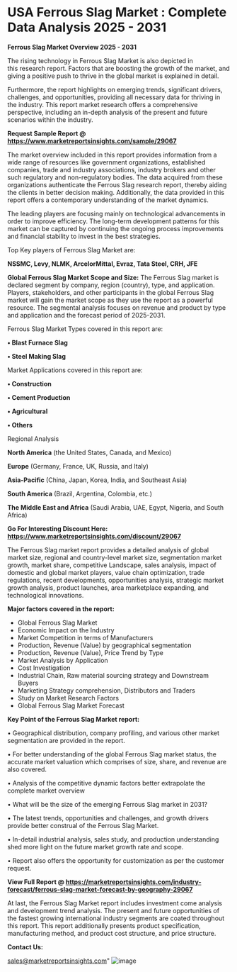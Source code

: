 # USA Ferrous Slag Market : Complete Data Analysis 2025 - 2031

<Strong> Ferrous Slag Market Overview 2025 - 2031</strong>

The rising technology in Ferrous Slag Market is also depicted in this research report. Factors that are boosting the growth of the market, and giving a positive push to thrive in the global market is explained in detail.

Furthermore, the report highlights on emerging trends, significant drivers, challenges, and opportunities, providing all necessary data for thriving in the industry. This report market research offers a comprehensive perspective, including an in-depth analysis of the present and future scenarios within the industry.

<strong>Request Sample Report @ <a href=https://www.marketreportsinsights.com/sample/29067>https://www.marketreportsinsights.com/sample/29067</a></strong>

The market overview included in this report provides information from a wide range of resources like government organizations, established companies, trade and industry associations, industry brokers and other such regulatory and non-regulatory bodies. The data acquired from these organizations authenticate the Ferrous Slag research report, thereby aiding the clients in better decision making. Additionally, the data provided in this report offers a contemporary understanding of the market dynamics.

The leading players are focusing mainly on technological advancements in order to improve efficiency. The long-term development patterns for this market can be captured by continuing the ongoing process improvements and financial stability to invest in the best strategies.

Top Key players of Ferrous Slag Market are:

<strong>NSSMC, Levy, NLMK, ArcelorMittal, Evraz, Tata Steel, CRH, JFE</strong>

<strong><b>Global Ferrous Slag Market Scope and Size:</b></strong>
The Ferrous Slag market is declared segment by company, region (country), type, and application. Players, stakeholders, and other participants in the global Ferrous Slag market will gain the market scope as they use the report as a powerful resource. The segmental analysis focuses on revenue and product by type and application and the forecast period of 2025-2031.

Ferrous Slag Market Types covered in this report are:

<strong>• Blast Furnace Slag

• Steel Making Slag</strong>

Market Applications covered in this report are:

<strong>• Construction

• Cement Production

• Agricultural

• Others</strong> 

Regional Analysis

<strong>North America</strong> (the United States, Canada, and Mexico)

<strong>Europe</strong> (Germany, France, UK, Russia, and Italy)

<strong>Asia-Pacific</strong> (China, Japan, Korea, India, and Southeast Asia)

<strong>South America</strong> (Brazil, Argentina, Colombia, etc.)

<strong>The Middle East and Africa</strong> (Saudi Arabia, UAE, Egypt, Nigeria, and South Africa)

<strong>Go For Interesting Discount Here: <a href=https://www.marketreportsinsights.com/discount/29067>https://www.marketreportsinsights.com/discount/29067</a></strong>

The Ferrous Slag market report provides a detailed analysis of global market size, regional and country-level market size, segmentation market growth, market share, competitive Landscape, sales analysis, impact of domestic and global market players, value chain optimization, trade regulations, recent developments, opportunities analysis, strategic market growth analysis, product launches, area marketplace expanding, and technological innovations.

<strong><b>Major factors covered in the report:</b></strong>
<ul>
  <li>Global Ferrous Slag Market </li>
  <li>Economic Impact on the Industry</li>
  <li>Market Competition in terms of Manufacturers</li>
  <li>Production, Revenue (Value) by geographical segmentation</li>
  <li>Production, Revenue (Value), Price Trend by Type</li>
  <li>Market Analysis by Application</li>
  <li>Cost Investigation</li>
  <li>Industrial Chain, Raw material sourcing strategy and Downstream Buyers</li>
  <li>Marketing Strategy comprehension, Distributors and Traders</li>
  <li>Study on Market Research Factors</li>
  <li>Global Ferrous Slag Market Forecast</li>
</ul>

<strong><b>Key Point of the Ferrous Slag Market report:</b></strong>

• Geographical distribution, company profiling, and various other market segmentation are provided in the report.

• For better understanding of the global Ferrous Slag market status, the accurate market valuation which comprises of size, share, and revenue are also covered.

• Analysis of the competitive dynamic factors better extrapolate the complete market overview

• What will be the size of the emerging Ferrous Slag market in 2031?

• The latest trends, opportunities and challenges, and growth drivers provide better construal of the Ferrous Slag Market.

• In-detail industrial analysis, sales study, and production understanding shed more light on the future market growth rate and scope.

• Report also offers the opportunity for customization as per the customer request.

<strong><b>View Full Report @ <a href=https://marketreportsinsights.com/industry-forecast/ferrous-slag-market-forecast-by-geography-29067>https://marketreportsinsights.com/industry-forecast/ferrous-slag-market-forecast-by-geography-29067</a></b></strong>


At last, the Ferrous Slag Market report includes investment come analysis and development trend analysis. The present and future opportunities of the fastest growing international industry segments are coated throughout this report. This report additionally presents product specification, manufacturing method, and product cost structure, and price structure.

<strong>Contact Us:</strong>

sales@marketreportsinsights.com"
![image](https://github.com/user-attachments/assets/3ecec6c7-a7b1-4511-a1a9-ccd43d574050)
